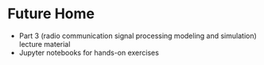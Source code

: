 # Future Home

* Part 3 (radio communication signal processing modeling and simulation) lecture material
* Jupyter notebooks for hands-on exercises